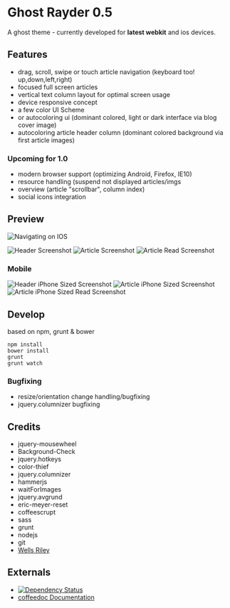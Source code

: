 # Ghost Rayder 0.5

A ghost theme - currently developed for **latest webkit** and ios devices.

## Features

- drag, scroll, swipe or touch article navigation (keyboard too! up,down,left,right) 
- focused full screen articles
- vertical text column layout for optimal screen usage
- device responsive concept
- a few color UI Scheme
- or autocoloring ui (dominant colored, light or dark interface via blog cover image)
- autocoloring article header column (dominant colored background via first article images)

### Upcoming for 1.0

- modern browser support (optimizing Android, Firefox, IE10)
- resource handling (suspend not displayed articles/imgs
- overview (article "scrollbar", column index)
- social icons integration

## Preview

![Navigating on IOS](https://raw.github.com/k9ordon/ghostrayder/master/screens/navigating_ios.gif)

![Header Screenshot](/screens/header.png)
![Article Screenshot](/screens/article.png)
![Article Read Screenshot](/screens/read.png)

### Mobile

![Header iPhone Sized Screenshot](/screens/header_mobile.png)
![Article iPhone Sized Screenshot](/screens/article_mobile.png)
![Article iPhone Sized Read Screenshot](/screens/read_mobile.png)

## Develop
based on npm, grunt & bower 
    
    npm install
    bower install
    grunt
    grunt watch

### Bugfixing

- resize/orientation change handling/bugfixing
- jquery.columnizer bugfixing

## Credits
- jquery-mousewheel
- Background-Check
- jquery.hotkeys
- color-thief
- jquery.columnizer
- hammerjs
- waitForImages
- jquery.avgrund
- eric-meyer-reset
- coffeescrupt
- sass
- grunt
- nodejs
- git
- [Wells Riley](http://blog.wells.ee/dribbble/)

## Externals

- [![Dependency Status](https://gemnasium.com/k9ordon/ghostrayder.png)](https://gemnasium.com/k9ordon/ghostrayder)
- [coffeedoc Documentation](http://coffeedoc.info/github/k9ordon/ghostrayder/master/)

